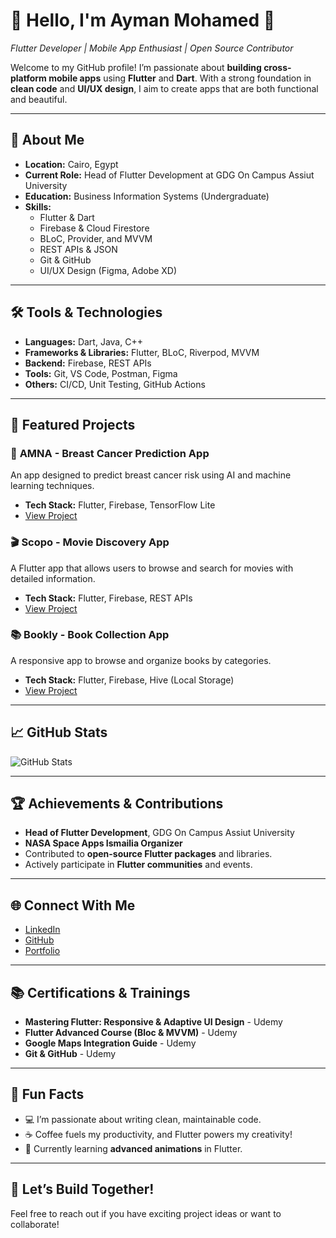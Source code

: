 # 👋 Hello, I'm Ayman Mohamed 🌟
*Flutter Developer | Mobile App Enthusiast | Open Source Contributor*

Welcome to my GitHub profile! I’m passionate about **building cross-platform mobile apps** using **Flutter** and **Dart**. With a strong foundation in **clean code** and **UI/UX design**, I aim to create apps that are both functional and beautiful.

---

## 🚀 About Me  
- **Location:** Cairo, Egypt  
- **Current Role:** Head of Flutter Development at GDG On Campus Assiut University  
- **Education:** Business Information Systems (Undergraduate)  
- **Skills:**  
  - Flutter & Dart
  - Firebase & Cloud Firestore  
  - BLoC, Provider, and MVVM  
  - REST APIs & JSON  
  - Git & GitHub  
  - UI/UX Design (Figma, Adobe XD)

---

## 🛠️ Tools & Technologies

- **Languages:** Dart, Java, C++
- **Frameworks & Libraries:** Flutter, BLoC, Riverpod, MVVM
- **Backend:** Firebase, REST APIs
- **Tools:** Git, VS Code, Postman, Figma
- **Others:** CI/CD, Unit Testing, GitHub Actions

---

## 🌟 Featured Projects  
### 📱 **AMNA - Breast Cancer Prediction App**  
An app designed to predict breast cancer risk using AI and machine learning techniques.  
- **Tech Stack:** Flutter, Firebase, TensorFlow Lite  
- [View Project](https://github.com/AymanMohamed2/AMNA)

### 🎬 **Scopo - Movie Discovery App**  
A Flutter app that allows users to browse and search for movies with detailed information.  
- **Tech Stack:** Flutter, Firebase, REST APIs  
- [View Project](https://github.com/AymanMohamed2/SCOPO)

### 📚 **Bookly - Book Collection App**  
A responsive app to browse and organize books by categories.  
- **Tech Stack:** Flutter, Firebase, Hive (Local Storage)  
- [View Project](https://github.com/AymanMohamed2/bookly)

---

## 📈 GitHub Stats  
![GitHub Stats](https://github-readme-stats.vercel.app/api?username=AymanMohamed2&show_icons=true&theme=radical)

---

## 🏆 Achievements & Contributions  
- **Head of Flutter Development**, GDG On Campus Assiut University  
- **NASA Space Apps Ismailia Organizer**  
- Contributed to **open-source Flutter packages** and libraries.  
- Actively participate in **Flutter communities** and events.

---

## 🌐 Connect With Me
- [LinkedIn](https://www.linkedin.com/in/ayman-mohamed-1b881024a/)  
- [GitHub](https://github.com/AymanMohamed2)  
- [Portfolio](https://your-portfolio-link.com)

---

## 📚 Certifications & Trainings
- **Mastering Flutter: Responsive & Adaptive UI Design** - Udemy  
- **Flutter Advanced Course (Bloc & MVVM)** - Udemy  
- **Google Maps Integration Guide** - Udemy  
- **Git & GitHub** - Udemy  

---

## 🌈 Fun Facts  
- 💻 I’m passionate about writing clean, maintainable code.  
- ☕ Coffee fuels my productivity, and Flutter powers my creativity!  
- 🚀 Currently learning **advanced animations** in Flutter.  

---

## 📩 Let’s Build Together!  
Feel free to reach out if you have exciting project ideas or want to collaborate!  
